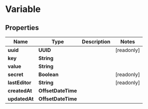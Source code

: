 

# Variable


## Properties

| Name | Type | Description | Notes |
|------------ | ------------- | ------------- | -------------|
|**uuid** | **UUID** |  |  [readonly] |
|**key** | **String** |  |  |
|**value** | **String** |  |  |
|**secret** | **Boolean** |  |  [readonly] |
|**lastEditor** | **String** |  |  [readonly] |
|**createdAt** | **OffsetDateTime** |  |  |
|**updatedAt** | **OffsetDateTime** |  |  |



